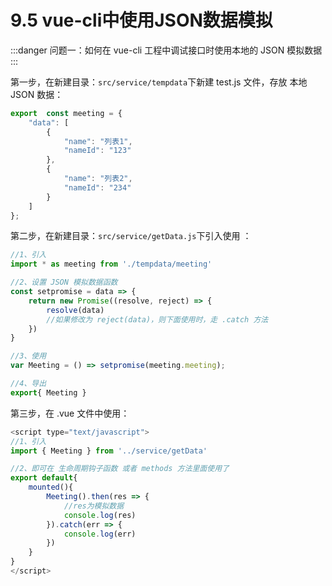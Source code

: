 # 9.5 vue-cli中使用JSON数据模拟

:::danger 问题一：如何在 vue-cli 工程中调试接口时使用本地的 JSON 模拟数据
:::

第一步，在新建目录：`src/service/tempdata`下新建 test.js 文件，存放 本地JSON 数据：

```js
export  const meeting = {
    "data": [
        {
            "name": "列表1",
            "nameId": "123"
        },
        {
            "name": "列表2",
            "nameId": "234"
        }
    ]
};
```

第二步，在新建目录：`src/service/getData.js`下引入使用 ：

```js
//1、引入
import * as meeting from './tempdata/meeting'

//2、设置 JSON 模拟数据函数
const setpromise = data => {
    return new Promise((resolve, reject) => {
        resolve(data)
        //如果修改为 reject(data)，则下面使用时，走 .catch 方法
    })
}

//3、使用
var Meeting = () => setpromise(meeting.meeting);

//4、导出
export{ Meeting }
```

第三步，在 .vue 文件中使用：

```js
<script type="text/javascript">
//1、引入
import { Meeting } from '../service/getData'

//2、即可在 生命周期钩子函数 或者 methods 方法里面使用了
export default{
    mounted(){
        Meeting().then(res => {
            //res为模拟数据
            console.log(res)
        }).catch(err => {
            console.log(err)
        })
    }
}
</script>
```
